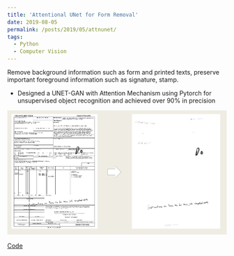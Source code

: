 ```yaml
---
title: 'Attentional UNet for Form Removal'
date: 2019-08-05
permalink: /posts/2019/05/attnunet/
tags:
  - Python
  - Computer Vision
---
```


Remove background information such as form and printed texts, preserve important foreground information such as signature, stamp.

- Designed a UNET-GAN with Attention Mechanism using Pytorch for unsupervised object recognition and achieved over 90% in precision

![](/images/attnunet.png)

[Code]( https://github.com/joeyy5588/Signature-detection/settings )